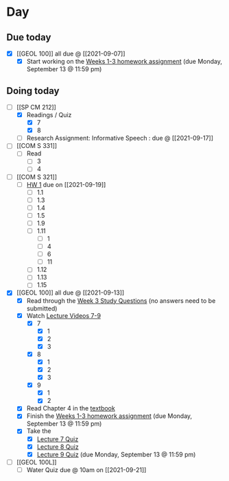 

# Day 

## Due today
- [x] [[GEOL 100]] all due @ [[2021-09-07]]
	- [x]   Start working on the [Weeks 1-3 homework assignment](https://canvas.iastate.edu/courses/82791/quizzes/343324 "Weeks 1-3 Homework") (due Monday, September 13 @ 11:59 pm)
## Doing today

- [ ] [[SP CM 212]]
	- [x] Readings	/ Quiz
		- [x] 7
		- [x] 8
	- [ ]  Research Assignment: Informative Speech : due @ [[2021-09-17]]
- [ ] [[COM S 331]]
	- [ ] Read
		- [ ] 3
		- [ ] 4
- [ ]  [[COM S 321]]
	- [ ]  [HW 1](https://canvas.iastate.edu/courses/85891/quizzes/360189) due on [[2021-09-19]]
		- [ ]  1.1
		- [ ]  1.3
		- [ ]  1.4
		- [ ]  1.5
		- [ ]  1.9
		- [ ]  1.11
			- [ ]  1
			- [ ]  4
			- [ ]  6
			- [ ]  11
		- [ ]  1.12
		- [ ]  1.13
		- [ ]  1.15
- [x] [[GEOL 100]] all due @ [[2021-09-13]]
	- [x]   Read through the [Week 3 Study Questions](https://canvas.iastate.edu/courses/82791/pages/study-questions-for-week-3 "Study Questions for Week 3") (no answers need to be submitted)
	- [x] Watch [Lecture Videos 7-9](https://canvas.iastate.edu/courses/82791/pages/week-3-lecture-videos "Week 3 Lecture Videos")
		- [x] 7
			- [x] 1
			- [x] 2
			- [x] 3
		- [x] 8
			- [x] 1
			- [x] 2
			- [x] 3
		- [x] 9
			- [x] 1
			- [x] 2
	- [x] Read Chapter 4 in the [textbook](https://canvas.iastate.edu/courses/82791/external_tools/4157)
	- [x] Finish the [Weeks 1-3 homework assignment](https://canvas.iastate.edu/courses/82791/assignments/1463108 "Weeks 1-3 Homework") (due Monday, September 13 @ 11:59 pm)
	- [x] Take the
		- [x]  [Lecture 7 Quiz](https://canvas.iastate.edu/courses/82791/assignments/1465139 "Lecture 7 Quiz")[](https://canvas.iastate.edu/courses/78426/quizzes/304770 "Lecture 4 Quiz")[](https://canvas.iastate.edu/courses/74161/quizzes/273803 "Lecture 4 Quiz")
		- [x] [Lecture 8 Quiz](https://canvas.iastate.edu/courses/82791/assignments/1465137 "Lecture 8 Quiz")[](https://canvas.iastate.edu/courses/74161/quizzes/273801 "Lecture 5 Quiz")
		- [x] [Lecture 9 Quiz](https://canvas.iastate.edu/courses/82791/assignments/1465138 "Lecture 9 Quiz") [](https://canvas.iastate.edu/courses/74161/quizzes/273802 "Lecture 6 Quiz") (due Monday, September 13 @ 11:59 pm)
- [ ]  [[GEOL 100L]]
	- [ ]  Water Quiz due @ 10am on [[2021-09-21]]